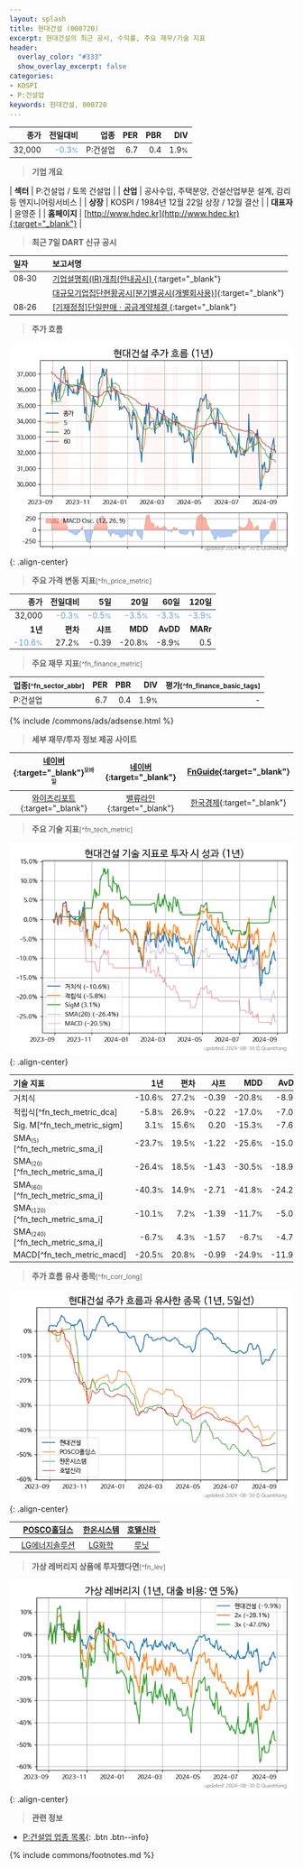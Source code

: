 ```yaml
---
layout: splash
title: 현대건설 (000720)
excerpt: 현대건설의 최근 공시, 수익률, 주요 재무/기술 지표
header:
  overlay_color: "#333"
  show_overlay_excerpt: false
categories:
- KOSPI
- P:건설업
keywords: 현대건설, 000720
---
```


| **종가** | **전일대비** | **업종** | **PER** | **PBR** | **DIV** |
| -------: | -----------: | -------: | ------: | ------: | ------: |
| 32,000 | <span style="color: cornflowerblue">-0.3<small>%</small></span> | P:건설업 | 6.7 | 0.4 | 1.9<small>%</small> |

<!-- more -->


> **기업 개요**<a id="company"></a>

| <span style="white-space:nowrap;">**섹터**</span> | P:건설업 / 토목 건설업 |
| <span style="white-space:nowrap;">**산업**</span> | 공사수입, 주택분양, 건설산업부문 설계, 감리 등 엔지니어링서비스 |
| <span style="white-space:nowrap;">**상장**</span> | KOSPI / 1984년 12월 22일 상장 / 12월 결산 |
| <span style="white-space:nowrap;">**대표자**</span> | 윤영준 |
| <span style="white-space:nowrap;">**홈페이지**</span> | [http://www.hdec.kr](http://www.hdec.kr){:target="_blank"} |


> **최근 7일 DART 신규 공시**<a id="dart"></a>

| **일자** |      | **보고서명** |
| :------- | :--- | :----------- |
| 08&#x2011;30 | | [기업설명회(IR)개최(안내공시)              ](https://dart.fss.or.kr/dsaf001/main.do?rcpNo=20240830800237){:target="_blank"} |
|  | | [대규모기업집단현황공시[분기별공시(개별회사용)]](https://dart.fss.or.kr/dsaf001/main.do?rcpNo=20240830001045){:target="_blank"} |
| 08&#x2011;26 | | [[기재정정]단일판매ㆍ공급계약체결              ](https://dart.fss.or.kr/dsaf001/main.do?rcpNo=20240826800404){:target="_blank"} |


> **주가 흐름**<a id="price"></a>

![000720](/stock/images/000720.png){: .align-center}


> **주요 가격 변동 지표**<small>[^fn_price_metric]</small>

| **종가** | **전일대비** | **5일** | **20일** | **60일** | **120일** |
| -------: | -----------: | ------: | -------: | -------: | --------: |
| 32,000 | <span style="color: cornflowerblue">-0.3<small>%</small></span> | <span style="color: cornflowerblue">-0.5<small>%</small></span> | <span style="color: cornflowerblue">-3.5<small>%</small></span> | <span style="color: cornflowerblue">-3.3<small>%</small></span> | <span style="color: cornflowerblue">-3.9<small>%</small></span> |
| **1년** | **편차** | **샤프** | **MDD** | **AvDD** | **MARr** |
| <span style="color: cornflowerblue">-10.6<small>%</small></span> | 27.2<small>%</small> | -0.39 | -20.8<small>%</small> | -8.9<small>%</small> | 0.5 |


> **주요 재무 지표**<small>[^fn_finance_metric]</small>

| **업종**<small>[^fn_sector_abbr]</small> | **PER** | **PBR** | **DIV** | **평가**<small>[^fn_finance_basic_tags]</small> |
| :--------------------------------------- | ------: | ------: | ------: | ----------------------------------------------: |
| P:건설업 | 6.7 | 0.4 | 1.9<small>%</small> | - |



{% include /commons/ads/adsense.html %}

> **세부 재무/투자 정보 제공 사이트**

| [네이버](https://m.stock.naver.com/domestic/stock/000720/finance/summary){:target="_blank"}<sup><small>모바일</small></sup> | [네이버](https://finance.naver.com/item/coinfo.naver?code=000720){:target="_blank"} | [FnGuide](https://comp.fnguide.com/SVO2/ASP/SVD_Invest.asp?gicode=A000720&MenuYn=Y){:target="_blank"} |
| :---: | :---: | :---: |
| [와이즈리포트](https://comp.wisereport.co.kr/company/c1040001.aspx?cmp_cd=000720){:target="_blank"} | [밸류라인](https://www.valueline.co.kr/finance/summary/000720){:target="_blank"} | [한국경제](https://markets.hankyung.com/stock/000720/financial-summary){:target="_blank"} |


> **주요 기술 지표**<small>[^fn_tech_metric]</small>


![000720](/stock/images/000720_tech.png){: .align-center}

| **기술 지표** | **1년** | **편차** | **샤프** | **MDD** | **AvDD** |
| :------------ | ------: | -----------: | -------: | ------: | -------: |
| 거치식 | -10.6<small>%</small> | 27.2<small>%</small> | -0.39 | -20.8<small>%</small> | -8.9<small>%</small> |
| 적립식[^fn_tech_metric_dca] | -5.8<small>%</small> | 26.9<small>%</small> | -0.22 | -17.0<small>%</small> | -7.0<small>%</small> |
| Sig. M[^fn_tech_metric_sigm] | 3.1<small>%</small> | 15.6<small>%</small> | 0.20 | -15.3<small>%</small> | -7.6<small>%</small> |
| SMA<small><sub>(5)</sub></small>[^fn_tech_metric_sma_i] | -23.7<small>%</small> | 19.5<small>%</small> | -1.22 | -25.6<small>%</small> | -15.0<small>%</small> |
| SMA<small><sub>(20)</sub></small>[^fn_tech_metric_sma_i] | -26.4<small>%</small> | 18.5<small>%</small> | -1.43 | -30.5<small>%</small> | -18.9<small>%</small> |
| SMA<small><sub>(60)</sub></small>[^fn_tech_metric_sma_i] | -40.3<small>%</small> | 14.9<small>%</small> | -2.71 | -41.8<small>%</small> | -24.2<small>%</small> |
| SMA<small><sub>(120)</sub></small>[^fn_tech_metric_sma_i] | -10.1<small>%</small> | 7.2<small>%</small> | -1.39 | -11.7<small>%</small> | -5.0<small>%</small> |
| SMA<small><sub>(240)</sub></small>[^fn_tech_metric_sma_i] | -6.7<small>%</small> | 4.3<small>%</small> | -1.57 | -6.7<small>%</small> | -4.7<small>%</small> |
| MACD[^fn_tech_metric_macd] | -20.5<small>%</small> | 20.8<small>%</small> | -0.99 | -24.9<small>%</small> | -11.9<small>%</small> |


> **주가 흐름 유사 종목**<a id="corr"></a><small>[^fn_corr_long]</small>

![000720](/stock/images/000720_corr.png){: .align-center}

|       | [POSCO홀딩스](/005490/) | [한온시스템](/018880/) | [호텔신라](/008770/) |
| :---: | :------------------------------------: | :------------------------------------: | :------------------------------------: |
|       | [LG에너지솔루션](/373220/) | [LG화학](/051910/) | [루닛](/328130/) |


> **가상 레버리지 상품에 투자했다면**<a id="2x"></a><small>[^fn_lev]</small>

![000720](/stock/images/000720_2x.png){: .align-center}


> **관련 정보**

- [P:건설업 업종 목록](/stats/sector/kospi_업종_건설업_종목/){: .btn .btn--info}

{% include commons/footnotes.md %}